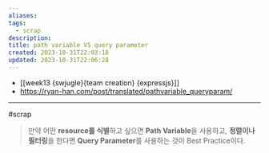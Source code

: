 ```yaml
---
aliases: 
tags:
  - scrap
description:
title: path variable VS query parameter
created: 2023-10-31T22:03:18
updated: 2023-10-31T22:06:28
---
```

- [[week13 {swjugle}{team creation} {expressjs}]]
- <https://ryan-han.com/post/translated/pathvariable_queryparam/>
___
#scrap 

> 만약 어떤 **resource를 식별**하고 싶으면 **Path Variable**을 사용하고,  **정렬이나 필터링**을 한다면 **Query Parameter**를 사용하는 것이 Best Practice이다.
